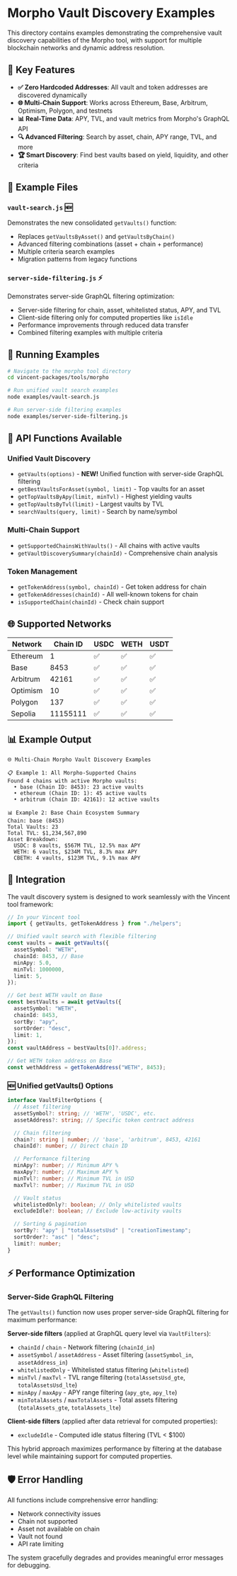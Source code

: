 # Morpho Vault Discovery Examples

This directory contains examples demonstrating the comprehensive vault discovery capabilities of the Morpho tool, with support for multiple blockchain networks and dynamic address resolution.

## 🌟 Key Features

- **✅ Zero Hardcoded Addresses**: All vault and token addresses are discovered dynamically
- **🌐 Multi-Chain Support**: Works across Ethereum, Base, Arbitrum, Optimism, Polygon, and testnets
- **📊 Real-Time Data**: APY, TVL, and vault metrics from Morpho's GraphQL API
- **🔍 Advanced Filtering**: Search by asset, chain, APY range, TVL, and more
- **🏆 Smart Discovery**: Find best vaults based on yield, liquidity, and other criteria

## 📁 Example Files

### `vault-search.js` 🆕

Demonstrates the new consolidated `getVaults()` function:

- Replaces `getVaultsByAsset()` and `getVaultsByChain()`
- Advanced filtering combinations (asset + chain + performance)
- Multiple criteria search examples
- Migration patterns from legacy functions

### `server-side-filtering.js` ⚡

Demonstrates server-side GraphQL filtering optimization:

- Server-side filtering for chain, asset, whitelisted status, APY, and TVL
- Client-side filtering only for computed properties like `isIdle`
- Performance improvements through reduced data transfer
- Combined filtering examples with multiple criteria

## 🚀 Running Examples

```bash
# Navigate to the morpho tool directory
cd vincent-packages/tools/morpho

# Run unified vault search examples
node examples/vault-search.js

# Run server-side filtering examples
node examples/server-side-filtering.js
```

## 🔧 API Functions Available

### Unified Vault Discovery

- `getVaults(options)` - **NEW!** Unified function with server-side GraphQL filtering
- `getBestVaultsForAsset(symbol, limit)` - Top vaults for an asset
- `getTopVaultsByApy(limit, minTvl)` - Highest yielding vaults
- `getTopVaultsByTvl(limit)` - Largest vaults by TVL
- `searchVaults(query, limit)` - Search by name/symbol


### Multi-Chain Support

- `getSupportedChainsWithVaults()` - All chains with active vaults
- `getVaultDiscoverySummary(chainId)` - Comprehensive chain analysis

### Token Management

- `getTokenAddress(symbol, chainId)` - Get token address for chain
- `getTokenAddresses(chainId)` - All well-known tokens for chain
- `isSupportedChain(chainId)` - Check chain support

## 🌐 Supported Networks

| Network  | Chain ID | USDC | WETH | USDT |
| -------- | -------- | ---- | ---- | ---- |
| Ethereum | 1        | ✅   | ✅   | ✅   |
| Base     | 8453     | ✅   | ✅   | ✅   |
| Arbitrum | 42161    | ✅   | ✅   | ✅   |
| Optimism | 10       | ✅   | ✅   | ✅   |
| Polygon  | 137      | ✅   | ✅   | ✅   |
| Sepolia  | 11155111 | ✅   | ✅   | ✅   |

## 📊 Example Output

```
🌐 Multi-Chain Morpho Vault Discovery Examples

📋 Example 1: All Morpho-Supported Chains
Found 4 chains with active Morpho vaults:
  • base (Chain ID: 8453): 23 active vaults
  • ethereum (Chain ID: 1): 45 active vaults
  • arbitrum (Chain ID: 42161): 12 active vaults

📊 Example 2: Base Chain Ecosystem Summary
Chain: base (8453)
Total Vaults: 23
Total TVL: $1,234,567,890
Asset Breakdown:
  USDC: 8 vaults, $567M TVL, 12.5% max APY
  WETH: 6 vaults, $234M TVL, 8.3% max APY
  CBETH: 4 vaults, $123M TVL, 9.1% max APY
```

## 🔗 Integration

The vault discovery system is designed to work seamlessly with the Vincent tool framework:

```typescript
// In your Vincent tool
import { getVaults, getTokenAddress } from "./helpers";

// Unified vault search with flexible filtering
const vaults = await getVaults({
  assetSymbol: "WETH",
  chainId: 8453, // Base
  minApy: 5.0,
  minTvl: 1000000,
  limit: 5,
});

// Get best WETH vault on Base
const bestVaults = await getVaults({
  assetSymbol: "WETH",
  chainId: 8453,
  sortBy: "apy",
  sortOrder: "desc",
  limit: 1,
});
const vaultAddress = bestVaults[0]?.address;

// Get WETH token address on Base
const wethAddress = getTokenAddress("WETH", 8453);
```

### 🆕 Unified getVaults() Options

```typescript
interface VaultFilterOptions {
  // Asset filtering
  assetSymbol?: string; // 'WETH', 'USDC', etc.
  assetAddress?: string; // Specific token contract address

  // Chain filtering
  chain?: string | number; // 'base', 'arbitrum', 8453, 42161
  chainId?: number; // Direct chain ID

  // Performance filtering
  minApy?: number; // Minimum APY %
  maxApy?: number; // Maximum APY %
  minTvl?: number; // Minimum TVL in USD
  maxTvl?: number; // Maximum TVL in USD

  // Vault status
  whitelistedOnly?: boolean; // Only whitelisted vaults
  excludeIdle?: boolean; // Exclude low-activity vaults

  // Sorting & pagination
  sortBy?: "apy" | "totalAssetsUsd" | "creationTimestamp";
  sortOrder?: "asc" | "desc";
  limit?: number;
}
```

## ⚡ Performance Optimization

### Server-Side GraphQL Filtering

The `getVaults()` function now uses proper server-side GraphQL filtering for maximum performance:

**Server-side filters** (applied at GraphQL query level via `VaultFilters`):
- `chainId` / `chain` - Network filtering (`chainId_in`)
- `assetSymbol` / `assetAddress` - Asset filtering (`assetSymbol_in`, `assetAddress_in`)
- `whitelistedOnly` - Whitelisted status filtering (`whitelisted`)
- `minTvl` / `maxTvl` - TVL range filtering (`totalAssetsUsd_gte`, `totalAssetsUsd_lte`)
- `minApy` / `maxApy` - APY range filtering (`apy_gte`, `apy_lte`)
- `minTotalAssets` / `maxTotalAssets` - Total assets filtering (`totalAssets_gte`, `totalAssets_lte`)

**Client-side filters** (applied after data retrieval for computed properties):
- `excludeIdle` - Computed idle status filtering (TVL < $100)

This hybrid approach maximizes performance by filtering at the database level while maintaining support for computed properties.

## 🛡️ Error Handling

All functions include comprehensive error handling:

- Network connectivity issues
- Chain not supported
- Asset not available on chain
- Vault not found
- API rate limiting

The system gracefully degrades and provides meaningful error messages for debugging.
